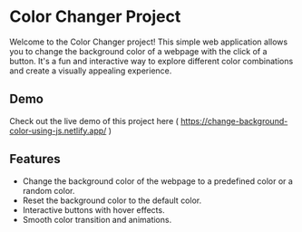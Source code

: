 # Color Changer Project

Welcome to the Color Changer project! This simple web application allows you to change the background color of a webpage with the click of a button. It's a fun and interactive way to explore different color combinations and create a visually appealing experience.

## Demo

Check out the live demo of this project here ( https://change-background-color-using-js.netlify.app/ )

## Features

- Change the background color of the webpage to a predefined color or a random color.
- Reset the background color to the default color.
- Interactive buttons with hover effects.
- Smooth color transition and animations.


